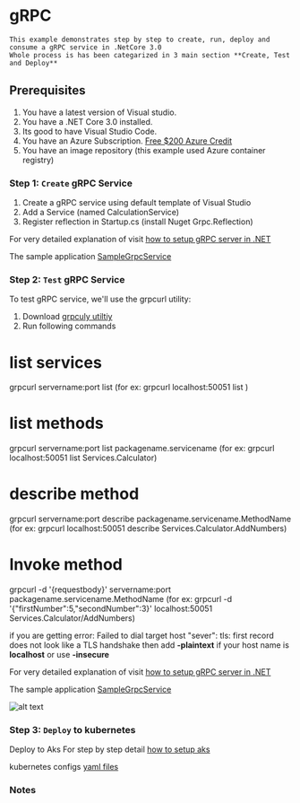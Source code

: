 # gRPC

    This example demonstrates step by step to create, run, deploy and  consume a gRPC service in .NetCore 3.0
    Whole process is has been categarized in 3 main section **Create, Test and Deploy**

## Prerequisites

1. You have a latest version of Visual studio.
2. You have a .NET Core 3.0 installed.
3. Its good to have Visual Studio Code.
4. You have an Azure Subscription. [Free $200 Azure Credit](https://azure.microsoft.com/free)
5. You have an image repository (this example used Azure container registry)


### Step 1: `Create` gRPC Service 

1. Create a gRPC service using default template of Visual Studio
2. Add a Service (named CalculationService)
3. Register reflection in Startup.cs (install Nuget Grpc.Reflection) 

For very detailed explanation of visit
[how to setup gRPC server in .NET](https://github.com/rupeshtech/k8s-grpc-dotntecore/blob/master/SampleGrpcService/README.md)

The sample application
[SampleGrpcService](https://github.com/rupeshtech/k8s-grpc-dotntecore/tree/master/SampleGrpcService)

### Step 2: `Test` gRPC Service

To test gRPC service, we'll use the grpcurl utility:
1. Download [grpculy utiltiy](https://github.com/fullstorydev/grpcurl/releases)
2. Run following commands

# list services
grpcurl servername:port list  (for ex: grpcurl localhost:50051 list )

# list methods
grpcurl servername:port list packagename.servicename (for ex: grpcurl localhost:50051 list Services.Calculator)

# describe method
grpcurl servername:port describe packagename.servicename.MethodName (for ex: grpcurl localhost:50051 describe  Services.Calculator.AddNumbers)

# Invoke method
grpcurl -d '{requestbody}' servername:port packagename.servicename.MethodName (for ex: grpcurl -d '{"firstNumber":5,"secondNumber":3}' localhost:50051   Services.Calculator/AddNumbers)

if you are getting error: Failed to dial target host "sever": tls: first record does not look like a TLS handshake
then add **-plaintext** if your host name is **localhost** or use **-insecure**

For very detailed explanation of visit
[how to setup gRPC server in .NET](https://github.com/rupeshtech/k8s-grpc-dotntecore/blob/master/SampleGrpcService/README.md)

The sample application
[SampleGrpcService](https://github.com/rupeshtech/k8s-grpc-dotntecore/tree/master/SampleGrpcServ)

![alt text](https://github.com/rupeshtech/k8s-grpc-dotntecore/blob/master/screenshots/vs_16.png)

### Step 3: `Deploy` to kubernetes

Deploy to Aks
For step by step detail 
[how to setup aks](https://github.com/rupeshtech/k8s-grpc-dotntecore/blob/master/k8s-manifests/README.md)

kubernetes configs
[yaml files](https://github.com/rupeshtech/k8s-grpc-dotntecore/blob/master/k8s-manifests)


### Notes

